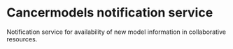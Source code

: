 # Cancermodels notification service
Notification service for availability of new model information in collaborative resources.
